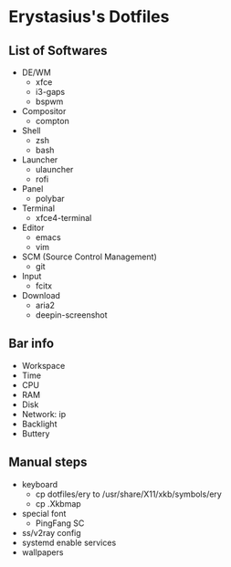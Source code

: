 # Erystasius's Dotfiles

## List of Softwares

- DE/WM
    - xfce
    - i3-gaps
    - bspwm
- Compositor
    - compton
- Shell
    - zsh
    - bash
- Launcher
    - ulauncher
    - rofi
- Panel
    - polybar 
- Terminal
    - xfce4-terminal
- Editor
    - emacs
    - vim
- SCM (Source Control Management)
    - git
- Input
    - fcitx
- Download
    - aria2
    - deepin-screenshot

## Bar info

- Workspace
- Time
- CPU
- RAM
- Disk
- Network: ip
- Backlight
- Buttery

## Manual steps

- keyboard
    - cp dotfiles/ery to /usr/share/X11/xkb/symbols/ery
    - cp .Xkbmap 
- special font
    - PingFang SC
- ss/v2ray config
- systemd enable services
- wallpapers



